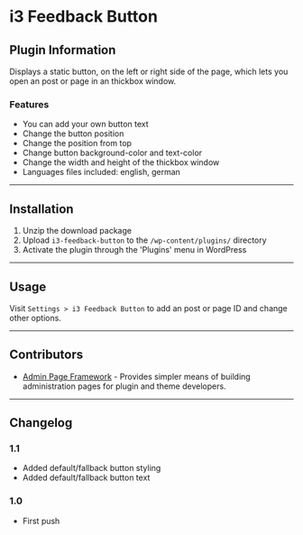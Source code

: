 # i3 Feedback Button

## Plugin Information

Displays a static button, on the left or right side of the page, which lets you open an post or page in an thickbox window.

### Features

* You can add your own button text
* Change the button position
* Change the position from top
* Change button background-color and text-color
* Change the width and height of the thickbox window
* Languages files included: english, german

***

## Installation

1. Unzip the download package
2. Upload `i3-feedback-button` to the `/wp-content/plugins/` directory
3. Activate the plugin through the 'Plugins' menu in WordPress

***

## Usage

Visit `Settings > i3 Feedback Button` to add an post or page ID and change other options.

***

## Contributors

- [Admin Page Framework](https://github.com/michaeluno/admin-page-framework) - Provides simpler means of building administration pages for plugin and theme developers.

***

## Changelog

### 1.1
* Added default/fallback button styling
* Added default/fallback button text

### 1.0
* First push

